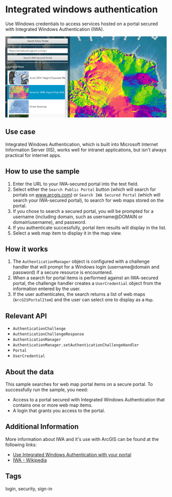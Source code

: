 # Integrated windows authentication

Use Windows credentials to access services hosted on a portal secured with Integrated Windows Authentication (IWA).

![](IntegratedWindowsAuthentication.png)

## Use case

Integrated Windows Authentication, which is built into Microsoft Internet Information Server (IIS), works well for intranet applications, but isn't always practical for internet apps.

## How to use the sample

1. Enter the URL to your IWA-secured portal into the text field.
2. Select either the `Search Public Portal` button (which will search for portals on www.arcgis.com) or `Search IWA Secured Portal` (which will search your IWA-secured portal), to search for web maps stored on the portal.
3. If you chose to search a secured portal, you will be prompted for a username (including domain, such as username@DOMAIN or domain\username), and password.
4. If you authenticate successfully, portal item results will display in the list.
5. Select a web map item to display it in the map view.

## How it works

1. The `AuthenticationManager` object is configured with a challenge handler that will prompt for a Windows login (username@domain and password) if a secure resource is encountered.
2. When a search for portal items is performed against an IWA-secured portal, the challenge handler creates a `UserCredential` object from the information entered by the user.
3. If the user authenticates, the search returns a list of web maps (`ArcGISPortalItem`) and the user can select one to display as a `Map`.

## Relevant API

* `AuthenticationChallenge`
* `AuthenticationChallengeResponse`
* `AuthenticationManager`
* `AuthenticationManager.setAuthenticationChallengeHandler`
* `Portal`
* `UserCredential`

## About the data

This sample searches for web map portal items on a secure portal. To successfully run the sample, you need:
 * Access to a portal secured with Integrated Windows Authentication that contains one or more web map items.
 * A login that grants you access to the portal.
 
## Additional Information
 
 More information about IWA and it's use with ArcGIS can be found at the following links:
  - [Use Integrated Windows Authentication with your portal](http://enterprise.arcgis.com/en/portal/latest/administer/windows/use-integrated-windows-authentication-with-your-portal.htm)
  - [IWA - Wikipedia](https://en.wikipedia.org/wiki/Integrated_Windows_Authentication)
  
## Tags

login, security, sign-in